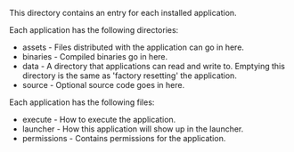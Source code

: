 This directory contains an entry for each installed application.

Each application has the following directories:
- assets - Files distributed with the application can go in here.
- binaries - Compiled binaries go in here.
- data - A directory that applications can read and write to. Emptying this directory is the same as 'factory resetting' the application.
- source - Optional source code goes in here.

Each application has the following files:
- execute - How to execute the application.
- launcher - How this application will show up in the launcher.
- permissions - Contains permissions for the application.

